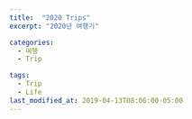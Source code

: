 ```yaml
---
title:  "2020 Trips"
excerpt: "2020년 여행기"

categories:
  - 여행
  - Trip

tags:
  - Trip
  - Life
last_modified_at: 2019-04-13T08:06:00-05:00
---
```




